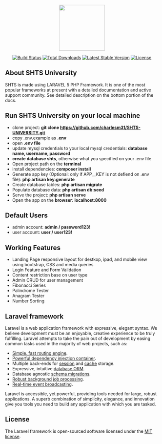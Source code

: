 <p align="center"><a href="https://laravel.com" target="__blank"><img width="150"src="https://laravel.com/laravel.png"></a></p>

<p align="center">
<a href="https://travis-ci.org/laravel/framework"><img src="https://travis-ci.org/laravel/framework.svg" alt="Build Status"></a>
<a href="https://packagist.org/packages/laravel/framework"><img src="https://poser.pugx.org/laravel/framework/d/total.svg" alt="Total Downloads"></a>
<a href="https://packagist.org/packages/laravel/framework"><img src="https://poser.pugx.org/laravel/framework/v/stable.svg" alt="Latest Stable Version"></a>
<a href="https://packagist.org/packages/laravel/framework"><img src="https://poser.pugx.org/laravel/framework/license.svg" alt="License"></a>
</p>


## About SHTS University
SHTS is made using LARAVEL 5 PHP Framework. It is one of the most popular frameworks at present with a detailed documentation and active support community. 
See detailed description on the bottom portion of the docs.

## Run SHTS University on your local machine
- clone project: __git clone https://github.com/charlesm31/SHTS-UNIVERSITY.git__
- copy .env.example as __.env__
- open __.env file__
- update mysql credentials to your local mysql credentials: __database name, username, password__
- __create database shts__, otherwise what you specified on your .env file
- Open project path on the __terminal__
- install dependencies: __composer install__
- Generate app key (Optional: only if APP__KEY is not defiend on .env file): __php artisan key:generate__
- Create database tables: __php artisan migrate__
- Populate database data: __php artisan db:seed__
- Serve the project: __php artisan serve__
- Open the app on the __browser: localhost:8000__

## Default Users
- admin account: __admin / password123!__
- user account: __user / user123!__

## Working Features
- Landing Page responsive layout for destkop, ipad, and mobile view using bootstrap, CSS and media queries
- Login Feature and Form Validation
- Content restriction base on user type
- Admin CRUD for user management
- Fibonacci Series
- Palindrome Tester
- Anagram Tester
- Number Sorting

## Laravel framework

Laravel is a web application framework with expressive, elegant syntax. We believe development must be an enjoyable, creative experience to be truly fulfilling. Laravel attempts to take the pain out of development by easing common tasks used in the majority of web projects, such as:

- [Simple, fast routing engine](https://laravel.com/docs/routing).
- [Powerful dependency injection container](https://laravel.com/docs/container).
- Multiple back-ends for [session](https://laravel.com/docs/session) and [cache](https://laravel.com/docs/cache) storage.
- Expressive, intuitive [database ORM](https://laravel.com/docs/eloquent).
- Database agnostic [schema migrations](https://laravel.com/docs/migrations).
- [Robust background job processing](https://laravel.com/docs/queues).
- [Real-time event broadcasting](https://laravel.com/docs/broadcasting).

Laravel is accessible, yet powerful, providing tools needed for large, robust applications. A superb combination of simplicity, elegance, and innovation give you tools you need to build any application with which you are tasked.

## License

The Laravel framework is open-sourced software licensed under the [MIT license](http://opensource.org/licenses/MIT).
